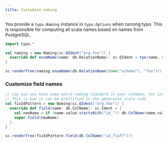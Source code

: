 ```yaml
---
title: Customize naming
---
```


You provide a `typo.Naming` instance in `typo.Options` when running typo.
This is responsible for computing all scala names based on names from PostgreSQL.

```scala mdoc
import typo.*

val naming = new Naming(sc.QIdent("org.foo")) {
  override def enumName(name: db.RelationName): sc.QIdent = tpe(name, suffix = "ENUM")
}

sc.renderTree(naming.enumName(db.RelationName(Some("schema"), "foo")))
```

### Customize field names

```scala mdoc
// say you you have some weird naming standard in your schemas, for instance `id_table` instead of `table_id`. 
// This is how it can be prettified in the generated scala code
val fixIdPattern = new Naming(sc.QIdent("org.foo")) {
  override def field(name: db.ColName): sc.Ident = {
    val newName = if (name.value.startsWith("id_")) db.ColName(name.value.drop(3) + "_id") else name
    super.field(newName)
  }
}

sc.renderTree(fixIdPattern.field(db.ColName("id_flaff")))
```


